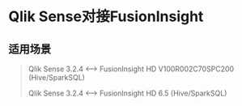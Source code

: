 # Qlik Sense对接FusionInsight

## 适用场景

> Qlik Sense 3.2.4 <--> FusionInsight HD V100R002C70SPC200 (Hive/SparkSQL)
>
> Qlik Sense 3.2.4 <--> FusionInsight HD 6.5 (Hive/SparkSQL)
